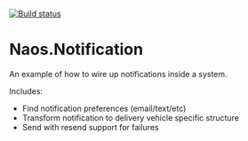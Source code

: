 [![Build status](https://ci.appveyor.com/api/projects/status/637lo1k53q9mu4er?svg=true)](https://ci.appveyor.com/project/Naos-Project/naos-notification)

# Naos.Notification

An example of how to wire up notifications inside a system.

Includes:
 * Find notification preferences (email/text/etc)
 * Transform notification to delivery vehicle specific structure
 * Send with resend support for failures